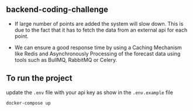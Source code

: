 ## backend-coding-challenge

- If large number of points are added the system will slow down. This is due to the fact that it has to fetch the data from an external api for each point.

- We can ensure a good response time by using a Caching Mechanism like Redis and Asynchronously Processing of the forecast data using tools such as BullMQ, RabbitMQ or Celery.

## To run the project

update the `.env` file with your api key as show in the `.env.example` file

```bash
docker-compose up
```
